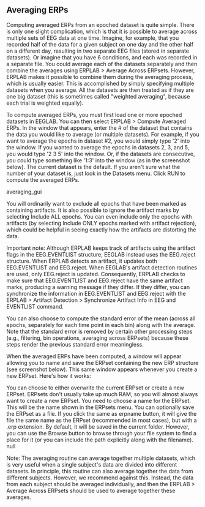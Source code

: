 ## Averaging ERPs
Computing averaged ERPs from an epoched dataset is quite simple.  There is only one slight complication, which is that it is possible to average across multiple sets of EEG data at one time.  Imagine, for example, that you recorded half of the data for a given subject on one day and the other half on a different day, resulting in two separate EEG files (stored in separate datasets).  Or imagine that you have 6 conditions, and each was recorded in a separate file.  You could average each of the datasets separately and then combine the averages using ERPLAB > Average Across ERPsets.  However, ERPLAB makes it possible to combine them during the averaging process, which is usually easier.  This is accomplished by simply specifying multiple datasets when you average.  All the datasets are then treated as if they are one big dataset (this is sometimes called "weighted averaging", because each trial is weighted equally).

To compute averaged ERPs, you must first load one or more epoched datasets in EEGLAB.  You can then select ERPLAB > Compute Averaged ERPs. In the window that appears, enter the # of the dataset that contains the data you would like to average (or multiple datasets). For example, if you want to average the epochs in dataset #2, you would simply type '2' into the window.  If you wanted to average the epochs in datasets 2, 3, and 5, you would type '2 3 5' into the window.  Or, if the datasets are consecutive, you could type something like '1:3' into the window (as in the screenshot below). The current dataset is the default. If you aren't sure what the number of your dataset is, just look in the Datasets menu. Click RUN to compute the averaged ERPs.

averaging_gui

 You will ordinarily want to exclude all epochs that have been marked as containing artifacts. It is also possible to ignore the artifact marks by selecting Include ALL epochs.  You can even include only the epochs with artifacts (by selecting Include ONLY epochs marked with artifact rejection), which could be helpful in seeing exactly how the artifacts are distorting the data.

Important note: Although ERPLAB keeps track of artifacts using the artifact flags in the EEG.EVENTLIST structure, EEGLAB instead uses the EEG.reject structure.  When ERPLAB detects an artifact, it updates both EEG.EVENTLIST and EEG.reject.  When EEGLAB's artifact detection routines are used, only EEG.reject is updated.  Consequently, ERPLAB checks to make sure that EEG.EVENTLIST and EEG.reject have the same artifact marks, producing a warning message if they differ.  If they differ, you can synchronize the information in EEG.EVENTLIST and EEG.reject with the ERPLAB > Artifact Detection > Synchronize Artifact Info in EEG and EVENTLIST command.

You can also choose to compute the standard error of the mean (across all epochs, separately for each time point in each bin) along with the average. Note that the standard error is removed by certain other processing steps (e.g., filtering, bin operations, averaging across ERPsets) because these steps render the previous standard error meaningless.

When the averaged ERPs have been computed, a window will appear allowing you to name and save the ERPset containing the new ERP structure (see screenshot below).  This same window appears whenever you create a new ERPset.  Here's how it works:

You can choose to either overwrite the current ERPset or create a new ERPset.  ERPsets don't usually take up much RAM, so you will almost always want to create a new ERPset.
You need to choose a name for the ERPset.  This will be the name shown in the ERPsets menu.
You can optionally save the ERPset as a file.  If you click the same as erpname button, it will give the file the same name as the ERPset (recommended in most cases), but with a .erp extension.  By default, it will be saved in the current folder.  However, you can use the Browse button to browse through your file system to find a place for it (or you can include the path explicitly along with the filename).
null

Note: The averaging routine can average together multiple datasets, which is very useful when a single subject's data are divided into different datasets.  In principle, this routine can also average together the data from different subjects.  However, we recommend against this.  Instead, the data from each subject should be averaged individually, and then the ERPLAB > Average Across ERPsets should be used to average together these averages.